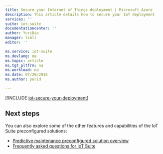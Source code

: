```yaml
---
title: Secure your Internet of Things deployment | Microsoft Azure
description: This article details how to secure your IoT deployment
services: ''
suite: iot-suite
documentationcenter: ''
author: YuriDio
manager: timlt
editor: ''

ms.service: iot-suite
ms.devlang: na
ms.topic: article
ms.tgt_pltfrm: na
ms.workload: na
ms.date: 07/20/2016
ms.author: yurid

---
```

[!INCLUDE [iot-secure-your-deployment](../../includes/iot-secure-your-deployment.md)]

## Next steps
You can also explore some of the other features and capabilities of the IoT Suite preconfigured solutions:

* [Predictive maintenance preconfigured solution overview](iot-suite-predictive-overview.md)
* [Frequently asked questions for IoT Suite](iot-suite-faq.md)

[lnk-predictive-overview]: iot-suite-predictive-overview.md
[lnk-faq]: iot-suite-faq.md